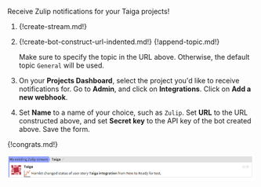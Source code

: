 Receive Zulip notifications for your Taiga projects!

1. {!create-stream.md!}

1. {!create-bot-construct-url-indented.md!}
   {!append-topic.md!}

    Make sure to specify the topic in the URL above. Otherwise, the
    default topic `General` will be used.

1. On your **Projects Dashboard**, select the project you'd like to
   receive notifications for. Go to **Admin**, and click on  **Integrations**.
   Click on **Add a new webhook**.

1. Set **Name** to a name of your choice, such as `Zulip`. Set **URL** to the
   URL constructed above, and set **Secret key** to the API key of the bot created
   above. Save the form.

{!congrats.md!}

![](/static/images/integrations/taiga/001.png)
